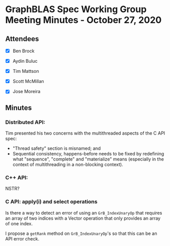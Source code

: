 # GraphBLAS Spec Working Group Meeting Minutes - October 27, 2020

## Attendees
- [X] Ben Brock
- [X] Aydin Buluc
- [X] Tim Mattson
- [X] Scott McMillan
- [X] Jose Moreira



## Minutes


### Distributed API:

Tim presented his two concerns with the multithreaded aspects of the C API spec: 
* "Thread safety" section is misnamed; and 
* Sequential consistency, happens-before needs to be fixed by redefining what "sequence", "complete" and "materialize" means (especially in the context of multithreading in a non-blocking context).

### C++ API:

NSTR?

### C API: apply(i) and select operations

Is there a way to detect an error of using an `GrB_IndexUnaryOp` that requires an array of two indices with a Vector operation that only provides an array of one index.

I propose a `getRank` method on `GrB_IndexUnaryOp`'s so that this can be an API error check.
